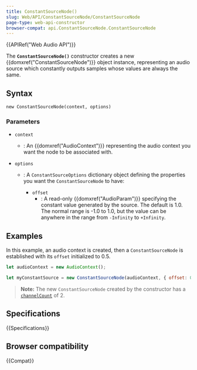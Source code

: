```yaml
---
title: ConstantSourceNode()
slug: Web/API/ConstantSourceNode/ConstantSourceNode
page-type: web-api-constructor
browser-compat: api.ConstantSourceNode.ConstantSourceNode
---
```


{{APIRef("Web Audio API")}}

The **`ConstantSourceNode()`** constructor creates a new
{{domxref("ConstantSourceNode")}} object instance, representing an audio source which
constantly outputs samples whose values are always the same.

## Syntax

```js-nolint
new ConstantSourceNode(context, options)
```

### Parameters

- `context`
  - : An {{domxref("AudioContext")}} representing the audio context you want the node to
    be associated with.
- `options`

  - : A `ConstantSourceOptions` dictionary object defining the properties you
    want the `ConstantSourceNode` to have:

    - `offset`
      - : A read-only {{domxref("AudioParam")}} specifying the
        constant value generated by the source. The default is 1.0. The normal range is
        \-1.0 to 1.0, but the value can be anywhere in the range from
        `-Infinity` to `+Infinity`.

## Examples

In this example, an audio context is created, then a `ConstantSourceNode` is
established with its `offset` initialized to 0.5.

```js
let audioContext = new AudioContext();

let myConstantSource = new ConstantSourceNode(audioContext, { offset: 0.5 });
```

> **Note:** The new `ConstantSourceNode` created by the
> constructor has a
> [`channelCount`](/en-US/docs/Web/API/AudioNode/channelCount) of
> 2\.

## Specifications

{{Specifications}}

## Browser compatibility

{{Compat}}
